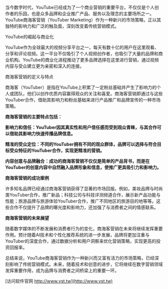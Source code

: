 当今数字时代，YouTube已经成为了一个商业营销的重要平台，不仅仅是个人创作者的乐园，也是众多品牌和企业推广产品、服务以及理念的主要场所之一。YouTube商海客营销（YouTuber Marketing）作为一种新兴的市场策略，正以其独特的影响力和广泛的触及面，深刻改变着传统营销模式。

YouTube的崛起与商业化

YouTube作为全球最大的视频分享平台之一，每天有数十亿的用户在这里观看、分享和评论视频。这一平台不仅吸引了个人视频创作者，也吸引了大量的品牌和商业机构。YouTube的商业化进程推动了更多品牌选择在这里进行营销，通过视频内容与受众建立更为亲密和深入的连接。

商海客营销的定义与特点

商海客（YouTuber）是指在YouTube上积累了一定粉丝基础并产生了影响力的个人或团队，他们以创作优质内容赢得观众的关注和喜爱。商海客营销即通过与这些YouTuber合作，借助其影响力和粉丝基础来进行产品推广和品牌宣传的一种市场策略。

**商海客营销的主要特点包括：**

**影响力和信任：YouTuber因其真实性和用户信任感而受到观众青睐，与其合作可以借助其影响力快速传播品牌信息。**

**精准的受众定位：不同的YouTuber拥有不同的观众群体，品牌可以选择与符合目标受众特征的YouTuber合作，实现更精准的营销。**

**内容创意与品牌融合：成功的商海客营销不仅仅是简单的产品背书，而是在YouTuber的创意内容中自然融入品牌形象和信息，使推广更具吸引力和影响力。**

**商海客营销的成功案例**

许多知名品牌已经通过商海客营销获得了显著的市场回报。例如，美妆品牌与时尚类YouTuber合作，推广新品；科技公司与科技评测频道合作，展示新产品功能与性能；旅游品牌与旅游体验YouTuber合作，推广不同地区的旅游目的地等等。这些合作不仅提升了品牌的曝光度和影响力，还加强了与消费者之间的情感联系。

**商海客营销的未来展望**

随着数字媒体的不断发展和消费者行为的变化，商海客营销在未来将继续发挥重要作用。预计随着AI技术和个性化推荐系统的进一步发展，品牌将更加注重与YouTuber的深度合作，通过数据分析和用户洞察来优化营销策略，实现更高的投资回报率。

总结来说，YouTube商海客营销作为一种新兴而又富有活力的市场策略，已经深刻影响了传统营销模式。未来，随着技术和创意的进步，它将继续在数字营销领域发挥重要作用，成为品牌与消费者之间桥梁上的重要一环。


[访问软件官网 http://www.vst.tw](http://www.vst.tw)
